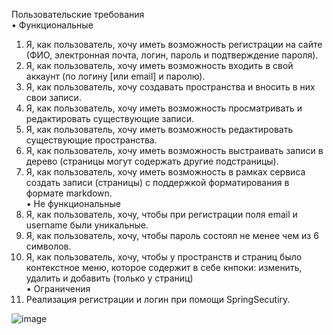 Пользовательские требования  
•	Функциональные  
1. Я, как пользователь, хочу иметь возможность регистрации на сайте (ФИО, электронная почта, логин, пароль и подтверждение пароля).  
2. Я, как пользователь, хочу иметь возможность входить в свой аккаунт (по логину [или email] и паролю).  
3. Я, как пользователь, хочу создавать пространства и вносить в них свои записи.  
4. Я, как пользователь, хочу иметь возможность просматривать и редактировать существующие записи.  
5. Я, как пользователь, хочу иметь возможность редактировать существующие пространства.  
6. Я, как пользователь, хочу иметь возможность выстраивать записи в дерево (страницы могут содержать другие подстраницы). 
7. Я, как пользователь, хочу иметь возможность в рамках сервиса создать записи (страницы) с поддержкой форматирования в формате markdown.  
•	Не функциональные  
8. Я, как пользователь, хочу, чтобы при регистрации поля email и username были уникальные.  
9. Я, как пользователь, хочу, чтобы пароль состоял не менее чем из 6 символов.  
10. Я, как пользователь, хочу, чтобы у пространств и страниц было контекстное меню, которое содержит в себе кнпоки: изменить, удалить и добавить (только у страниц)  
•	Ограничения  
11. Реализация регистрации и логин при помощи SpringSecutiry.

![image](https://i.ibb.co/7VdD492/wiki.jpg)
